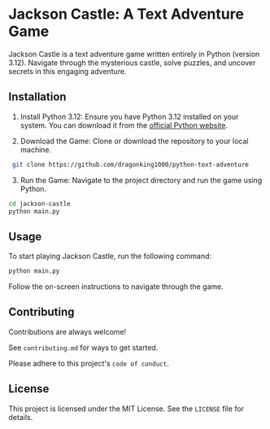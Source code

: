 
#  Jackson Castle: A Text Adventure Game


Jackson Castle is a text adventure game written entirely in Python (version 3.12). Navigate through the mysterious castle, solve puzzles, and uncover secrets in this engaging adventure.

## Installation

1. Install Python 3.12: Ensure you have Python 3.12 installed on your system. You can download it from the [official Python website](https://www.python.org/downloads/).

2. Download the Game: Clone or download the repository to your local machine.
```sh
 git clone https://github.com/dragonking1000/python-text-adventure
 ```
 3. Run the Game: Navigate to the project directory and run the game using Python.

 ```sh
 cd jackson-castle
python main.py
```
   
## Usage
To start playing Jackson Castle, run the following command:
```sh
python main.py
```
Follow the on-screen instructions to navigate through the game.


## Contributing

Contributions are always welcome!

See `contributing.md` for ways to get started.

Please adhere to this project's `code of conduct`.


## License

This project is licensed under the MIT License. See the `LICENSE` file for details.

